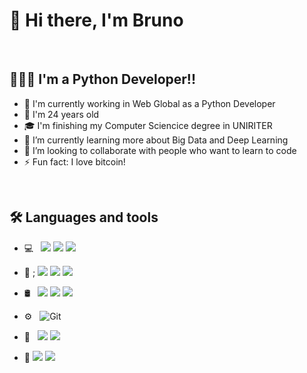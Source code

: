 # 👋 Hi there, I'm  Bruno

<br/>

##  👨🏻‍💻 I'm a Python Developer!!
- 🔭 I'm currently working in Web Global as a Python Developer
- 🎂 I'm 24 years old 
- 🎓 I'm finishing my Computer Sciencice degree in UNIRITER
- 🌱 I’m currently learning more about Big Data and Deep Learning
- 👯 I’m looking to collaborate with people who want to learn to code
- ⚡ Fun fact: I love bitcoin!

<br/>

## 🛠 Languages and tools 
   
- 💻 &nbsp;
  ![](https://img.shields.io/badge/Python-3776AB??style=flat&logo=python&logoColor=white)
  ![](https://img.shields.io/badge/JavaScript-323330?style=flat&logo=javascript&logoColor=F7DF1E)
  ![](https://img.shields.io/badge/R-276DC3?style=flat&logo=r&logoColor=white)
  
- 🤖 ;
  ![](https://img.shields.io/badge/ScikitLearn-1616F7?style=flat&logo=scikitlearn&logoColor=orange)
  ![](https://img.shields.io/badge/TensorFlow-FF6F00?style=flat&logo=tensorflow&logoColor=white)
  ![](https://img.shields.io/badge/Keras-EC1919?style=flat&logo=tensorflow&logoColor=white)
  
- 🛢 &nbsp; 
  ![](https://img.shields.io/badge/PostgreSQL-316192?style=flat&logo=postgresql&logoColor=white)
  ![](https://img.shields.io/badge/Elastic_Search-005571?style=flat&logo=elasticsearch&logoColor=white)
  ![](https://img.shields.io/badge/Neo4j-018bff?style=flat&logo=neo4j&logoColor=white)
  
- ⚙️ &nbsp;
  ![Git](https://img.shields.io/badge/GIT-E44C30?style=flat&logo=git&logoColor=white)
- 🔧 &nbsp;
  ![](https://img.shields.io/badge/Arduino-00979D?style=flat&logo=Arduino&logoColor=white)
  ![](https://img.shields.io/badge/Raspberry%20Pi-A22846?style=flat&logo=Raspberry%20Pi&logoColor=white)

- 💸 
  ![](https://img.shields.io/badge/Binance-FCD535?style=flat&logo=binance&logoColor=white)
  ![](https://img.shields.io/badge/Ethereum-3C3C3D?style=flat&logo=Ethereum&logoColor=white)

<!--
**FingerBruno/FingerBruno** is a ✨ _special_ ✨ repository because its `README.md` (this file) appears on your GitHub profile.

